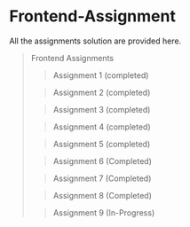 # Frontend-Assignment
All the assignments solution are provided here.
> Frontend Assignments
>
>> Assignment 1 (completed)
>
>> Assignment 2 (completed)
>
>> Assignment 3 (completed)
>
>> Assignment 4 (completed)
>
>> Assignment 5 (completed)
>
>> Assignment 6 (Completed)
>
>> Assignment 7 (Completed)
>
>> Assignment 8 (Completed)
>
>> Assignment 9 (In-Progress)
